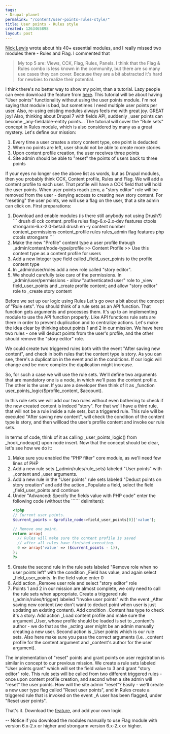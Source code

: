 ```yaml
---
tags:
- Drupal-planet
permalink: "/content/user-points-rules-style/"
title: User points - Rules style
created: 1263465898
layout: post
---
```

<a href="http://www.nicklewis.org/40-essential-drupal-6-modules">Nick Lewis</a> wrote about his 40+ essential modules, and I really missed two modules there - Rules and Flag.
I commented that
<blockquote>
My top 5 are: Views, CCK, Flag, Rules, Panels. I think that the Flag & Rules combo is less known in the community, but there are so many use cases they can cover. Because they are a bit abstracted it's hard for newbies to realize their potential.
</blockquote>

I think there's no better way to show my point, than a tutorial. Lazy people can even download the feature from <a href="https://www.gizra.com/sites/default/files/user_points_rules.tar_.gz">here</a>. This tutorial will be about having "User points" functionality without using the user points module. I'm not saying that module is bad, but sometimes I need multiple user points per user. Also, re-using existing modules always feels me with great joy. GREAT joy! Also, thinking about Drupal 7 with fields API, suddenly _user points can become _any-fieldable-entity points...
The tutorial will cover the "Rule sets" concept in Rules module, which is also considered by many as a great mystery. Let's define our mission:

<!-- more -->

<ol>
<li>Every time a user creates a story content type, one point is deducted</li>
<li>When no points are left, user should not be able to create more stories</li>
<li>Upon content profile creation, the user receives three points</li>
<li>Site admin should be able to "reset" the points of users back to three points</li>
</ol>

If your eyes no longer see the above list as words, but as Drupal modules, then you probably think CCK, Content profile, Rules and Flag.
We will add a content profile to each user. That profile will have a CCK field that will hold the user points. When user points reach zero, a "story editor" role will be removed from the user - denying access to creating new story content.
For "reseting" the user points, we will use a flag on the user, that a site admin can click on.
First preparations:
<ol>
<li>Download and enable modules (is there still anybody not using Drush?)
```
drush dl cck content_profile rules flag-6.x-2.x-dev features ctools strongarm-6.x-2.0-beta3
drush en -y content number content_permissions content_profile rules rules_admin flag features php ctools strongarm
```
</li>
<li>Make the new "Profile" content type a user profile through _admin/content/node-type/profile >> Content Profile >> Use this content type as a content profile for users</li>
<li>Add a new Integer type field called _field_user_points to the profile content type</li>
<li>In _admin/user/roles add a new role called "story editor".</li>
<li>We should carefully take care of the permissions. In _admin/user/permissions - allow "authenticated user" role to _view  field_user_points and _create profile content; and allow "story editor" role to _create story content</li>
</ol>

Before we set up our logic using Rules Let's go over a bit about the concept of "Rule sets".
You should think of a rule sets as an API function. That function gets arguments and processes them. It's up to an implementing module to use the API function properly. Like API functions rule sets are there in order to prevent duplication and to centralize actions. Let's make the idea clear by thinking about points 1 and 2 in our mission. We have here two rules - one will deduct points from the user's profile, and the other should remove the "story editor" role.

We could create two triggered rules both with the event "After saving new content", and check in both rules that the content type is story. As you can see, there's a duplication in the event and in the conditions. If our logic will change and be more complex the duplication might increase.

So, for such a case we will use the rule sets. We'll define two arguments that are mandatory one is a node, in which we'll pass the content profile. The other is the user. If you are a developer then think of it as _function user_points_logic($profile_content, $account).

In this rule sets we will add our two rules without even bothering to check if the new created content is indeed "story". For that we'll have a third rule, that will not be a rule inside a rule sets, but a triggered rule. This rule will be executed "After saving new content", will check the condition of the content type is story, and then willload the user's profile content and invoke our rule sets.

In terms of code, think of it as calling _user_points_logic() from _hook_nodeapi() upon node insert. Now that the concept should be clear, let's see how we do it:

<ol>
<li>Make sure you enabled the "PHP filter" core module, as we'll need few lines of PHP</li>
<li>Add a new rule sets (_admin/rules/rule_sets) labeled "User points" with _content and _user arguments.</li>
<li>Add a new rule in the "User points" rule sets labeled "Deduct points on story creation" and add the action _Populate a field, select the field _field_user_points and continue</li>
<li>Under "Advanced: Specify the fields value with PHP code" enter the following code (without the ```<?php ?>``` delimiters):

```php
<?php
// Current user points.
$current_points = $profile_node->field_user_points[0]['value'];

// Remove one point.
return array(
  // Rules will make sure the content profile is saved
  // after all rules have finished executing.
  0 => array('value' => ($current_points - 1)),
);
?>
```
</li>
<li>Create the second rule in the rule sets labeled "Remove role when no user points left" with the condition _Field has value, and again select _field_user_points. In the field value enter 0</li>
<li>Add action _Remove user role and select "story editor" role</li>
<li>Points 1 and 2 in our mission are almost complete, we only need to call the rule sets when appropriate. Create a triggered rule (_admin/rules/trigger) labeled "Invoke user points" with the event _After saving new content (we don't want to deduct point when user is just updating an existing content). Add condition _Content has type to check it's a story. Add action _Load content profile and make sure the argument _User, whose profile should be loaded is set to _content's author - we do that as the _acting user might be an admin manually creating a new user. Second action is _User points which is our rule sets. Also here make sure you pass the correct arguments (i.e. _content profile for the content argument and _content's author for the user argument).</li>
</ol>

The implementation of "reset" points and grant points on user registration is similar in concept to our previous mission. We create a rule sets labeled "User points grant" which will set the field value to 3 and grant "story editor" role. This rule sets will be called from two different triggered rules - once upon content profile creation, and second when a site admin will "reset" the user points. How will the site admin "reset"? Easily - we'll create a new user type flag called "Reset user points", and in Rules create a triggered rule that is invoked on the event _A user has been flagged, under "Reset user points".

That's it. Download the <A href="https://www.gizra.com/sites/default/files/user_points_rules.tar_.gz">feature</a>, and add your own logic.

--
Notice if you download the modules manually to use Flag module with version 6.x-2.x or higher and strongarm version 6.x-2.x or higher.
